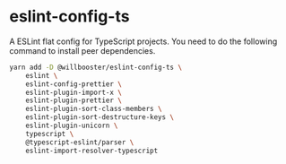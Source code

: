 # eslint-config-ts

A ESLint flat config for TypeScript projects.
You need to do the following command to install peer dependencies.

```sh
yarn add -D @willbooster/eslint-config-ts \
    eslint \
    eslint-config-prettier \
    eslint-plugin-import-x \
    eslint-plugin-prettier \
    eslint-plugin-sort-class-members \
    eslint-plugin-sort-destructure-keys \
    eslint-plugin-unicorn \
    typescript \
    @typescript-eslint/parser \
    eslint-import-resolver-typescript
```
